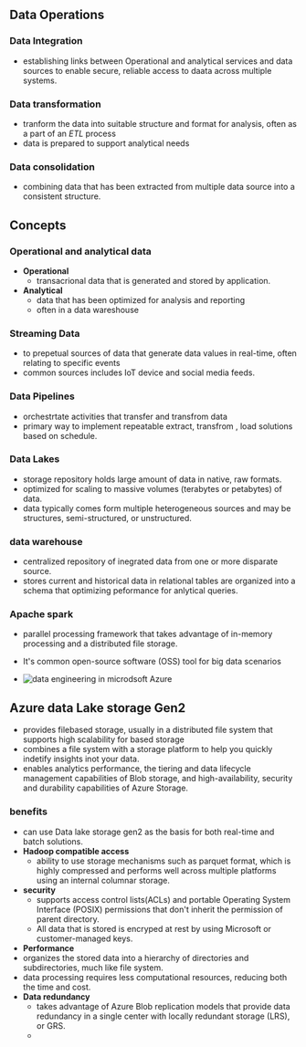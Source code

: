 ## Data Operations

### Data Integration 
- establishing links between Operational and analytical services and data sources to enable secure, reliable access to daata across multiple systems.
### Data transformation 
- tranform the data into suitable structure and format for analysis, often as a part of an *ETL* process
- data is prepared to support analytical needs
### Data consolidation
- combining data that has been extracted from multiple data source into a consistent structure. 

## Concepts 

### Operational and analytical data 
- **Operational**
  - transacrional data that is generated and stored by application.
- **Analytical**
  - data that has been optimized for analysis and reporting 
  - often in a data wareshouse

### Streaming Data 
- to prepetual sources of data that generate data values in real-time, often relating to specific events
- common sources includes IoT device and social media feeds.


### Data Pipelines
- orchestrtate activities that transfer and transfrom data
- primary way to implement repeatable extract, transfrom , load solutions based on schedule.

### Data Lakes
- storage repository holds large amount of data in native, raw formats.
- optimized for scaling to massive volumes (terabytes or petabytes) of data.
- data typically comes form multiple heterogeneous sources and may be structures, semi-structured, or unstructured.

### data warehouse
- centralized repository of inegrated data from one or more disparate source.
- stores current and historical data in relational tables are organized into a schema that optimizing peformance for anlytical queries.

### Apache spark 
- parallel processing framework that takes advantage of in-memory processing and a distributed file storage.
- It's common open-source software (OSS) tool for big data scenarios

- ![data engineering in microdsoft Azure](https://learn.microsoft.com/en-us/training/wwl-data-ai/introduction-to-data-engineering-azure/media/3-data-engineering-azure.png)

## Azure data Lake storage Gen2
- provides filebased storage, usually in a distributed file system that supports high scalability for based storage
- combines a file system with a storage platform to help you quickly indetify insights inot your data.
- enables analytics performance, the tiering and data lifecycle management capabilities of Blob storage, and high-availability, security and durability capabilities of Azure Storage.

### benefits 
- can use Data lake storage gen2 as the basis for both real-time and batch solutions.
- **Hadoop compatible access**
  - ability to use storage mechanisms such as parquet format, which is highly compressed and performs well across multiple platforms using an internal columnar storage.
- **security**
  -  supports access control lists(ACLs) and portable Operating System Interface (POSIX) permissions that don't inherit the permission of parent directory.
  -  All data that is stored is encryped at rest by using Microsoft or customer-managed keys.
-  **Performance**
  - organizes the stored data into a hierarchy of directories and subdirectories, much like file system.
  - data processing requires less computational resources, reducing both the time and cost.
- **Data redundancy**
  - takes advantage of Azure Blob replication models that provide data redundancy in a single center with locally redundant storage (LRS), or GRS.
  -   
